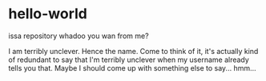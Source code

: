 # hello-world
issa repository whadoo you wan from me?

I am terribly unclever. Hence the name.
Come to think of it, it's actually kind of redundant to say that I'm terribly unclever when my username already tells you that.
Maybe I should come up with something else to say... hmm...
